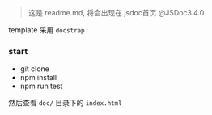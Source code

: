 > 这是 readme.md, 将会出现在 jsdoc首页
> @JSDoc3.4.0

template 采用 `docstrap`

### start

- git clone
- npm install
- npm run test

然后查看 `doc/` 目录下的 `index.html`
